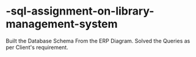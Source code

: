 # -sql-assignment-on-library-management-system
Built the Database Schema From the ERP Diagram. Solved the Queries as per Client's requirement.
